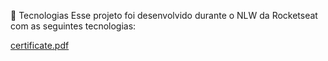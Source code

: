🚀 Tecnologias
Esse projeto foi desenvolvido durante o NLW da Rocketseat com as seguintes tecnologias:

[certificate.pdf](https://github.com/user-attachments/files/16997258/certificate.pdf)
